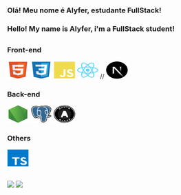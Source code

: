 ### Olá! Meu nome é Alyfer, estudante FullStack!
### Hello! My name is Alyfer, i'm a FullStack student!

##

<div>
  <h3>Front-end</h3>
    <img style='width:50px; height: 40px;' src='https://raw.githubusercontent.com/devicons/devicon/master/icons/html5/html5-original.svg'>
    <img style='width:50px; height: 40px;' src='https://raw.githubusercontent.com/devicons/devicon/master/icons/css3/css3-original.svg'>
    <img style='width:50px; height: 40px;' src='https://raw.githubusercontent.com/devicons/devicon/master/icons/javascript/javascript-plain.svg'>
    <img style='width:50px; height: 40px;' src='https://raw.githubusercontent.com/devicons/devicon/master/icons/react/react-original.svg'> 
   // <img style='width:50px; height: 40px;' src='https://raw.githubusercontent.com/devicons/devicon/master/icons/nextjs/nextjs-original.svg'> 
  <h3>Back-end</h3>
    <img style='width:50px; height: 40px;' src='https://raw.githubusercontent.com/devicons/devicon/master/icons/nodejs/nodejs-original.svg'>
    <img style='width:50px; height: 40px;' src='https://raw.githubusercontent.com/devicons/devicon/master/icons/postgresql/postgresql-original.svg'>
    <img style='width:50px; height: 40px;' src='https://raw.githubusercontent.com/devicons/devicon/master/icons/oauth/oauth-original.svg'> 
  <h3>Others</h3>
    <img style='width:50px; height: 40px;' src='https://raw.githubusercontent.com/devicons/devicon/master/icons/typescript/typescript-original.svg'>
</div>

##

<div> 
  <a href="https://www.instagram.com/alyfer.j/" target="_blank"><img src="https://img.shields.io/badge/-Instagram-%23E4405F?style=for-the-badge&logo=instagram&logoColor=white" target="_blank"></a>
  <a href="https://www.linkedin.com/in/alyfer-jacobsen-tagliaferro-9b88b8231/" target="_blank"><img src="https://img.shields.io/badge/-LinkedIn-%230077B5?style=for-the-badge&logo=linkedin&logoColor=white" target="_blank"></a> 
</div>
